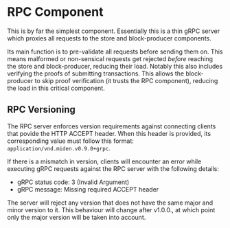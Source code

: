 # RPC Component

This is by far the simplest component. Essentially this is a thin gRPC server which proxies all requests to the store
and block-producer components.

Its main function is to pre-validate all requests before sending them on. This means malformed or non-sensical requests
get rejected _before_ reaching the store and block-producer, reducing their load. Notably this also includes verifying
the proofs of submitting transactions. This allows the block-producer to skip proof verification (it trusts the RPC
component), reducing the load in this critical component.

## RPC Versioning

The RPC server enforces version requirements against connecting clients that povide the HTTP ACCEPT header. When this header is provided, its corresponding value must follow this format: `application/vnd.miden.v0.9.0+grpc`.

If there is a mismatch in version, clients will encounter an error while executing gRPC requests against the RPC server with the following details:

- gRPC status code: 3 (Invalid Argument)
- gRPC message: Missing required ACCEPT header

The server will reject any version that does not have the same major and minor version to it. This behaviour will change after v1.0.0., at which point only the major version will be taken into account.
